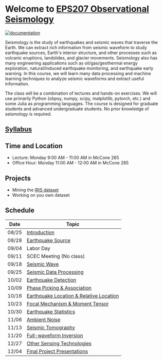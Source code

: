 # Welcome to [EPS207 Observational Seismology](https://ai4eps.github.io/EPS207_Observational_Seismology/)
[![documentation](https://github.com/ai4eps/EPS207_Observational_Seismology/actions/workflows/docs.yml/badge.svg)](https://ai4eps.github.io/EPS207_Observational_Seismology/)

Seismology is the study of earthquakes and seismic waves that traverse the Earth. We can extract rich information from seismic waveform to study earthquake sources, Earth's interior structure, and other processes such as volcanic eruptions, landslides, and glacier movements. Seismology also has many engineering applications such as oil/gas/geothermal energy exploration, natural/induced earthquake monitoring, and earthquake early warning.
In this course, we will learn many data processing and machine learning techniques to analyze seismic waveforms and extract useful information.

The class will be a combination of lectures and hands-on exercises. We will use primarily Python (obpsy, numpy, scipy, matplotlib, pytorch, etc.) and some Julia as programming languages. The course is designed for graduate students and advanced undergraduate students. No prior knowledge of seismology is required.

## [Syllabus](syllabus.md)

## Time and Location
- Lecture: Monday 9:00 AM - 11:00 AM in McCone 265
- Office Hour: Monday 11:00 AM - 12:00 AM in McCone 285

## Projects
- Mining the [IRIS dataset](http://ds.iris.edu/gmap/#starttime=2023-01-01&network=*&datacenter=IRISDMC&plates=on&planet=earth)
- Working on you own dataset

## Schedule

| Date | Topic |
| --- | --- |
| 08/25 | [Introduction](lectures/00_introduction.html) |
| 08/28 | [Earthquake Source](lectures/01_earthquake_source.html) |
| 09/04 | Labor Day |
| 09/11 | SCEC Meeting (No class) |
| 09/18 | [Seismic Wave](lectures/02_seismic_wave.html) |
| 09/25 | [Seismic Data Processing]() |
| 10/02 | [Earthquake Detection]() |
| 10/09 | [Phase Picking & Association]() |
| 10/16 | [Earthquake Location & Relative Location]() |
| 10/23 | [Focal Mechanism & Moment Tensor]() |
| 10/30 | [Earthquake Statistics]() |
| 11/06 | [Ambient Noise]() |
| 11/13 | [Seismic Tomography]() |
| 11/20 | [Full-waveform Inversion]() |
| 12/27 | [Other Sensing Technologies]() |
| 12/04 | [Final Project Presentations]() |
